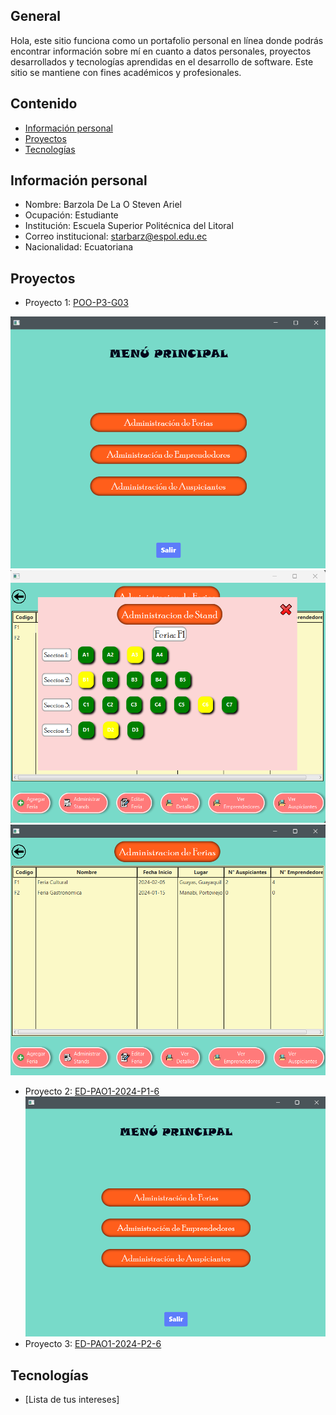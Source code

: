 ## General
Hola, este sitio funciona como un portafolio personal en línea donde podrás encontrar información sobre mí en cuanto a datos personales, proyectos desarrollados y tecnologías aprendidas en el desarrollo de software. Este sitio se mantiene con fines académicos y profesionales.
## Contenido 
* [Información personal](#información-personal) 
* [Proyectos](#proyectos) 
* [Tecnologías](#tecnologías) 
## Información personal 
* Nombre: Barzola De La O Steven Ariel
* Ocupación: Estudiante
* Institución: Escuela Superior Politécnica del Litoral
* Correo institucional: starbarz@espol.edu.ec
* Nacionalidad: Ecuatoriana
## Proyectos 
* Proyecto 1: [POO-P3-G03](https://github.com/StevenBarzola/POO-P3-G03.git)
<img src="ImagesProjects/P1c.png" alt="Imagen del proyecto 1 n1" width="1000"/>
<img src="ImagesProjects/P1b.png" alt="Imagen del proyecto 1 n2" width="1000"/>
<img src="ImagesProjects/P1a.png" alt="Imagen del proyecto 1 n3" width="1000"/>

* Proyecto 2: [ED-PAO1-2024-P1-6](https://github.com/lolothens-e/ED-PAO1-2024-P1-6.git)
![Imagen del proyecto 1 n1](ImagesProjects/P1c.png)
* Proyecto 3: [ED-PAO1-2024-P2-6](https://github.com/lolothens-e/ED-PAO1-2024-P2-6.git)
## Tecnologías 
* [Lista de tus intereses]
